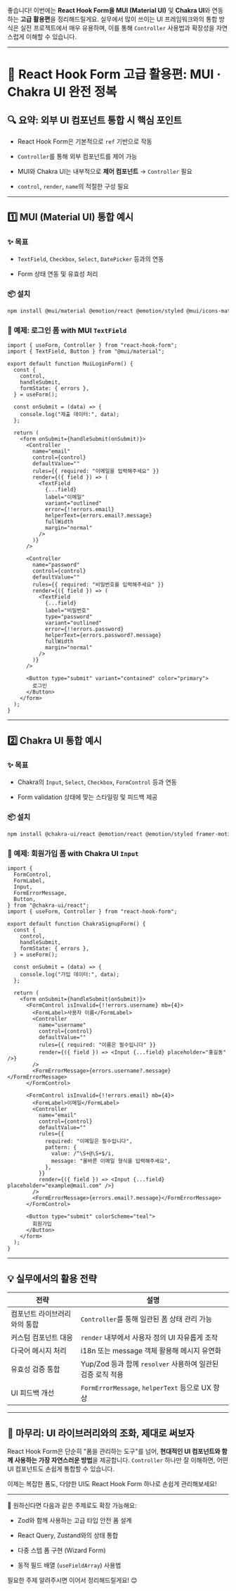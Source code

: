 좋습니다! 이번에는 **React Hook Form을 MUI (Material UI)** 및 **Chakra UI**와 연동하는 **고급 활용편**을 정리해드릴게요. 실무에서 많이 쓰이는 UI 프레임워크와의 통합 방식은 실전 프로젝트에서 매우 유용하며, 이를 통해 `Controller` 사용법과 확장성을 자연스럽게 이해할 수 있습니다.

---

# 🧠 React Hook Form 고급 활용편: MUI · Chakra UI 완전 정복

## 🔍 요약: 외부 UI 컴포넌트 통합 시 핵심 포인트

- React Hook Form은 기본적으로 `ref` 기반으로 작동
    
- `Controller`를 통해 외부 컴포넌트를 제어 가능
    
- MUI와 Chakra UI는 내부적으로 **제어 컴포넌트** → `Controller` 필요
    
- `control`, `render`, `name`의 적절한 구성 필요
    

---

## 1️⃣ MUI (Material UI) 통합 예시

### ✨ 목표

- `TextField`, `Checkbox`, `Select`, `DatePicker` 등과의 연동
    
- Form 상태 연동 및 유효성 처리
    

### 📦 설치

```bash
npm install @mui/material @emotion/react @emotion/styled @mui/icons-material
```

### 🧪 예제: 로그인 폼 with MUI `TextField`

```tsx
import { useForm, Controller } from "react-hook-form";
import { TextField, Button } from "@mui/material";

export default function MuiLoginForm() {
  const {
    control,
    handleSubmit,
    formState: { errors },
  } = useForm();

  const onSubmit = (data) => {
    console.log("제출 데이터:", data);
  };

  return (
    <form onSubmit={handleSubmit(onSubmit)}>
      <Controller
        name="email"
        control={control}
        defaultValue=""
        rules={{ required: "이메일을 입력해주세요" }}
        render={({ field }) => (
          <TextField
            {...field}
            label="이메일"
            variant="outlined"
            error={!!errors.email}
            helperText={errors.email?.message}
            fullWidth
            margin="normal"
          />
        )}
      />

      <Controller
        name="password"
        control={control}
        defaultValue=""
        rules={{ required: "비밀번호를 입력해주세요" }}
        render={({ field }) => (
          <TextField
            {...field}
            label="비밀번호"
            type="password"
            variant="outlined"
            error={!!errors.password}
            helperText={errors.password?.message}
            fullWidth
            margin="normal"
          />
        )}
      />

      <Button type="submit" variant="contained" color="primary">
        로그인
      </Button>
    </form>
  );
}
```

---

## 2️⃣ Chakra UI 통합 예시

### ✨ 목표

- Chakra의 `Input`, `Select`, `Checkbox`, `FormControl` 등과 연동
    
- Form validation 상태에 맞는 스타일링 및 피드백 제공
    

### 📦 설치

```bash
npm install @chakra-ui/react @emotion/react @emotion/styled framer-motion
```

### 🧪 예제: 회원가입 폼 with Chakra UI `Input`

```tsx
import {
  FormControl,
  FormLabel,
  Input,
  FormErrorMessage,
  Button,
} from "@chakra-ui/react";
import { useForm, Controller } from "react-hook-form";

export default function ChakraSignupForm() {
  const {
    control,
    handleSubmit,
    formState: { errors },
  } = useForm();

  const onSubmit = (data) => {
    console.log("가입 데이터:", data);
  };

  return (
    <form onSubmit={handleSubmit(onSubmit)}>
      <FormControl isInvalid={!!errors.username} mb={4}>
        <FormLabel>사용자 이름</FormLabel>
        <Controller
          name="username"
          control={control}
          defaultValue=""
          rules={{ required: "이름은 필수입니다" }}
          render={({ field }) => <Input {...field} placeholder="홍길동" />}
        />
        <FormErrorMessage>{errors.username?.message}</FormErrorMessage>
      </FormControl>

      <FormControl isInvalid={!!errors.email} mb={4}>
        <FormLabel>이메일</FormLabel>
        <Controller
          name="email"
          control={control}
          defaultValue=""
          rules={{
            required: "이메일은 필수입니다",
            pattern: {
              value: /^\S+@\S+$/i,
              message: "올바른 이메일 형식을 입력해주세요",
            },
          }}
          render={({ field }) => <Input {...field} placeholder="example@mail.com" />}
        />
        <FormErrorMessage>{errors.email?.message}</FormErrorMessage>
      </FormControl>

      <Button type="submit" colorScheme="teal">
        회원가입
      </Button>
    </form>
  );
}
```

---

## 💡 실무에서의 활용 전략

|전략|설명|
|---|---|
|컴포넌트 라이브러리와의 통합|`Controller`를 통해 일관된 폼 상태 관리 가능|
|커스텀 컴포넌트 대응|`render` 내부에서 사용자 정의 UI 자유롭게 조작|
|다국어 메시지 처리|i18n 또는 message 객체 활용해 메시지 유연화|
|유효성 검증 통합|Yup/Zod 등과 함께 `resolver` 사용하여 일관된 검증 로직 적용|
|UI 피드백 개선|`FormErrorMessage`, `helperText` 등으로 UX 향상|

---

## 🧭 마무리: UI 라이브러리와의 조화, 제대로 써보자

React Hook Form은 단순히 "폼을 관리하는 도구"를 넘어, **현대적인 UI 컴포넌트와 함께 사용하는 가장 자연스러운 방법**을 제공합니다. `Controller` 하나만 잘 이해하면, 어떤 UI 컴포넌트도 손쉽게 통합할 수 있습니다.

이제는 복잡한 폼도, 다양한 UI도 React Hook Form 하나로 손쉽게 관리해보세요!

---

📌 원하신다면 다음과 같은 주제로도 확장 가능해요:

- Zod와 함께 사용하는 고급 타입 안전 폼 설계
    
- React Query, Zustand와의 상태 통합
    
- 다중 스텝 폼 구현 (Wizard Form)
    
- 동적 필드 배열 (`useFieldArray`) 사용법
    

필요한 주제 알려주시면 이어서 정리해드릴게요! 😊